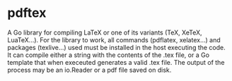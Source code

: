 # pdftex

A Go library for compiling LaTeX or one of its variants (TeX, XeTeX, LuaTeX...). For the library to work,
all commands (pdflatex, xelatex...) and packages (texlive...) used must be installed in the host executing
the code. It can compile either a string with the contents of the .tex file, or a Go template that when
execeuted generates a valid .tex file. The output of the process may be an io.Reader or a pdf file saved
on disk.
